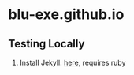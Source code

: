 # blu-exe.github.io
## Testing Locally
1. Install Jekyll: [here](https://help.github.com/en/github/working-with-github-pages/testing-your-github-pages-site-locally-with-jekyll), requires ruby
